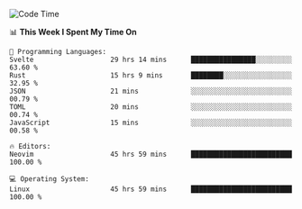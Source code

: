 <!-- [![Top Langs](https://github-readme-stats.vercel.app/api/top-langs/?username=gagahsyuja&theme=dracula&hide_border=true&border_radius=7)](https://github.com/anuraghazra/github-readme-stats) -->

<!--START_SECTION:waka-->
![Code Time](http://img.shields.io/badge/Code%20Time-589%20hrs%204%20mins-blue)

📊 **This Week I Spent My Time On** 

```text
💬 Programming Languages: 
Svelte                   29 hrs 14 mins      ████████████████░░░░░░░░░   63.60 % 
Rust                     15 hrs 9 mins       ████████░░░░░░░░░░░░░░░░░   32.95 % 
JSON                     21 mins             ░░░░░░░░░░░░░░░░░░░░░░░░░   00.79 % 
TOML                     20 mins             ░░░░░░░░░░░░░░░░░░░░░░░░░   00.74 % 
JavaScript               15 mins             ░░░░░░░░░░░░░░░░░░░░░░░░░   00.58 % 

🔥 Editors: 
Neovim                   45 hrs 59 mins      █████████████████████████   100.00 % 

💻 Operating System: 
Linux                    45 hrs 59 mins      █████████████████████████   100.00 % 
```


<!--END_SECTION:waka-->
